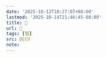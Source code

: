```yaml
---
date: '2025-10-13T10:27:07+08:00'
lastmod: '2025-10-14T21:46:45-08:00'
title: 􀲄
url: 􀲄
tags: [瓠]
src: DCCV
note:
---
```


